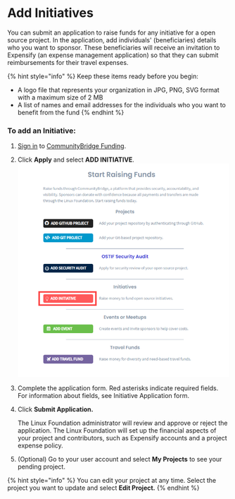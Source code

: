 # Add Initiatives

You can submit an application to raise funds for any initiative for a open source project. In the application, add individuals' \(beneficiaries\) details who you want to sponsor. These beneficiaries will receive an invitation to Expensify \(an expense management application\) so that they can submit reimbursements for their travel expenses.

{% hint style="info" %}
Keep these items ready before you begin:

* A logo file that represents your organization in JPG, PNG, SVG format with a maximum size of 2 MB
* A list of names and email addresses for the individuals who you want to benefit from the fund
{% endhint %}

### To add an Initiative:

1. [Sign in](../../../sso/sign-in/) to [CommunityBridge Funding](https://funding.communitybridge.org/).
2. Click **Apply** and select **ADD INITIATIVE**.  ![](../../../.gitbook/assets/add-initiative.png) 
3. Complete the application form. Red asterisks indicate required fields. For information about fields, see Initiative Application form.
4. Click **Submit Application.**

   The Linux Foundation administrator will review and approve or reject the application. The Linux Foundation will set up the financial aspects of your project and contributors, such as Expensify accounts and a project expense policy.

5. \(Optional\) Go to your user account and select **My Projects** to see your pending project.

{% hint style="info" %}
You can edit your project at any time. Select the project you want to update and select **Edit Project.**
{% endhint %}

  




